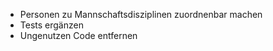 *  Personen zu Mannschaftsdisziplinen zuordnenbar machen
*  Tests ergänzen
*  Ungenutzen Code entfernen
